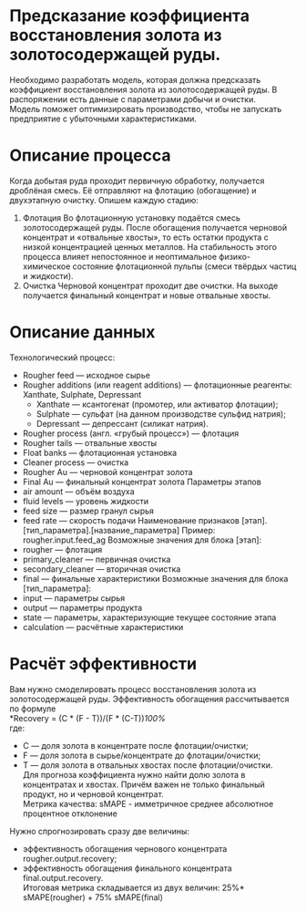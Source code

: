 # Предсказание коэффициента восстановления золота из золотосодержащей руды.
Необходимо разработать модель, которая должна предсказать коэффициент восстановления золота из золотосодержащей руды. В распоряжении есть данные с параметрами добычи и очистки.  
Модель поможет оптимизировать производство, чтобы не запускать предприятие с убыточными характеристиками.

# Описание процесса
Когда добытая руда проходит первичную обработку, получается дроблёная смесь. Её отправляют на флотацию (обогащение) и двухэтапную очистку.
Опишем каждую стадию:
1. Флотация
Во флотационную установку подаётся смесь золотосодержащей руды. После обогащения получается черновой концентрат и «отвальные хвосты», то есть остатки продукта с низкой концентрацией ценных металлов. На стабильность этого процесса влияет непостоянное и неоптимальное физико-химическое состояние флотационной пульпы (смеси твёрдых частиц и жидкости).
2. Очистка
Черновой концентрат проходит две очистки. На выходе получается финальный концентрат и новые отвальные хвосты.

# Описание данных
Технологический процесс:
* Rougher feed — исходное сырье
* Rougher additions (или reagent additions) — флотационные реагенты: Xanthate, Sulphate, Depressant
	* Xanthate — ксантогенат (промотер, или активатор флотации);
	* Sulphate — сульфат (на данном производстве сульфид натрия);
	* Depressant — депрессант (силикат натрия).
* Rougher process (англ. «грубый процесс») — флотация
* Rougher tails — отвальные хвосты
* Float banks — флотационная установка
* Cleaner process — очистка
* Rougher Au — черновой концентрат золота
* Final Au — финальный концентрат золота
Параметры этапов
* air amount — объём воздуха
* fluid levels — уровень жидкости
* feed size — размер гранул сырья
* feed rate — скорость подачи
Наименование признаков
[этап].[тип_параметра].[название_параметра]
Пример: rougher.input.feed_ag
Возможные значения для блока [этап]:
* rougher — флотация
* primary_cleaner — первичная очистка
* secondary_cleaner — вторичная очистка
* final — финальные характеристики
Возможные значения для блока [тип_параметра]:
* input — параметры сырья
* output — параметры продукта
* state — параметры, характеризующие текущее состояние этапа
* calculation — расчётные характеристики

# Расчёт эффективности
Вам нужно смоделировать процесс восстановления золота из золотосодержащей руды.
Эффективность обогащения рассчитывается по формуле  
*Recovery = (C * (F - T))/(F * (C-T))*100%*  
где:
* C — доля золота в концентрате после флотации/очистки;
* F — доля золота в сырье/концентрате до флотации/очистки;
* T — доля золота в отвальных хвостах после флотации/очистки.  
Для прогноза коэффициента нужно найти долю золота в концентратах и хвостах. Причём важен не только финальный продукт, но и черновой концентрат.  
Метрика качества: sMAPE - имметричное среднее абсолютное процентное отклонение

Нужно спрогнозировать сразу две величины:
* эффективность обогащения чернового концентрата rougher.output.recovery;
* эффективность обогащения финального концентрата final.output.recovery.  
Итоговая метрика складывается из двух величин: 25%* sMAPE(rougher) + 75% sMAPE(final)
